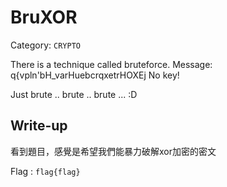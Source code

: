 # BruXOR
Category: `CRYPTO`

There is a technique called bruteforce. Message: q{vpln'bH_varHuebcrqxetrHOXEj No key! 

Just brute .. brute .. brute ... :D

## Write-up
看到題目，感覺是希望我們能暴力破解xor加密的密文

Flag : `flag{flag}`
